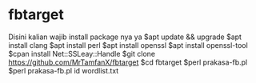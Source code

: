 # fbtarget
Disini kalian wajib install package nya ya
$apt update && upgrade
$apt install clang
$apt install perl
$apt install openssl
$apt install openssl-tool
$cpan install Net::SSLeay::Handle
$git clone https://github.com/MrTamfanX/fbtarget
$cd fbtarget
$perl prakasa-fb.pl
$perl prakasa-fb.pl id wordlist.txt

